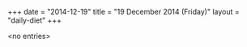 +++
date = "2014-12-19"
title = "19 December 2014 (Friday)"
layout = "daily-diet"
+++


\<no entries\>
